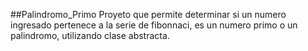 ##Palindromo_Primo
Proyeto que permite determinar si un numero ingresado pertenece a la serie de fibonnaci, es un numero primo o un palindromo, utilizando clase abstracta.
